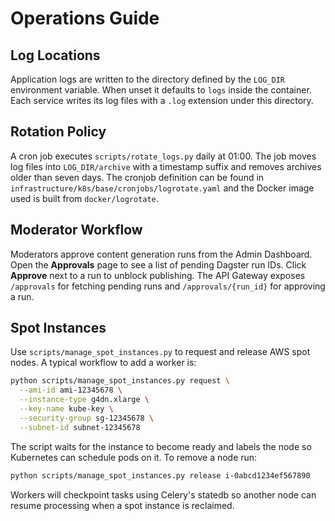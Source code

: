 # Operations Guide

## Log Locations

Application logs are written to the directory defined by the `LOG_DIR` environment variable. When unset it defaults to `logs` inside the container. Each service writes its log files with a `.log` extension under this directory.

## Rotation Policy

A cron job executes `scripts/rotate_logs.py` daily at 01:00. The job moves log files into `LOG_DIR/archive` with a timestamp suffix and removes archives older than seven days. The cronjob definition can be found in `infrastructure/k8s/base/cronjobs/logrotate.yaml` and the Docker image used is built from `docker/logrotate`.


## Moderator Workflow

Moderators approve content generation runs from the Admin Dashboard.
Open the **Approvals** page to see a list of pending Dagster run IDs.
Click **Approve** next to a run to unblock publishing.
The API Gateway exposes `/approvals` for fetching pending runs and
`/approvals/{run_id}` for approving a run.

## Spot Instances

Use `scripts/manage_spot_instances.py` to request and release AWS spot nodes. A
typical workflow to add a worker is:

```bash
python scripts/manage_spot_instances.py request \
  --ami-id ami-12345678 \
  --instance-type g4dn.xlarge \
  --key-name kube-key \
  --security-group sg-12345678 \
  --subnet-id subnet-12345678
```

The script waits for the instance to become ready and labels the node so
Kubernetes can schedule pods on it. To remove a node run:

```bash
python scripts/manage_spot_instances.py release i-0abcd1234ef567890
```

Workers will checkpoint tasks using Celery's statedb so another node can resume
processing when a spot instance is reclaimed.
